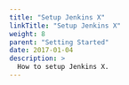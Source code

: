 ```yaml
---
title: "Setup Jenkins X"
linkTitle: "Setup Jenkins X"
weight: 8
parent: "Setting Started"
date: 2017-01-04
description: >
  How to setup Jenkins X.
---
```


